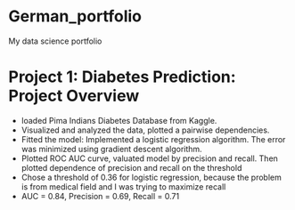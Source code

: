 # German_portfolio
My data science portfolio

# Project 1: Diabetes Prediction: Project Overview
* loaded Pima Indians Diabetes Database from Kaggle.
* Visualized and analyzed the data, plotted a pairwise dependencies.
* Fitted the model: Implemented a logistic regression algorithm. The error was minimized using gradient descent algorithm.
* Plotted ROC AUC curve, valuated model by precision and recall. Then plotted dependence of precision and recall on the threshold
* Chose a threshold of 0.36 for logistic regression, because the problem is from medical field and I was trying to maximize recall
* AUC = 0.84, Precision = 0.69, Recall = 0.71
